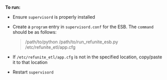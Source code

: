 **To run:**

*	Ensure `supervisord` is properly installed
*	Create a `program` entry in `supervisord.conf` for the ESB. The `command` should be as follows:

	> /path/to/python /path/to/run_refunite_esb.py /etc/refunite_etl/app.cfg
	
*	If `/etc/refunite_etl/app.cfg` is not in the specified location, copy/paste it to that location
*	Restart `supervisord`